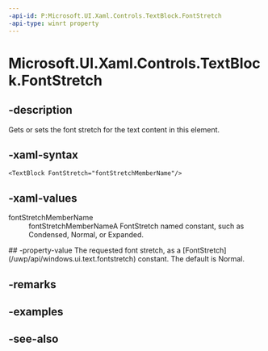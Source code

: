 ```yaml
---
-api-id: P:Microsoft.UI.Xaml.Controls.TextBlock.FontStretch
-api-type: winrt property
---
```


<!-- Property syntax
public Windows.UI.Text.FontStretch FontStretch { get;  set; }
-->

# Microsoft.UI.Xaml.Controls.TextBlock.FontStretch

## -description
Gets or sets the font stretch for the text content in this element.

## -xaml-syntax
```xaml
<TextBlock FontStretch="fontStretchMemberName"/>
```


## -xaml-values
<dl><dt>fontStretchMemberName</dt><dd>fontStretchMemberNameA FontStretch named constant, such as Condensed, Normal, or Expanded.</dd>
</dl>
## -property-value
The requested font stretch, as a [FontStretch](/uwp/api/windows.ui.text.fontstretch) constant. The default is Normal.

## -remarks

## -examples

## -see-also
